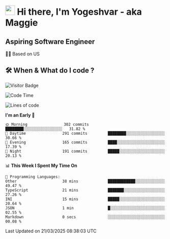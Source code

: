 <h1><img src="https://emojis.slackmojis.com/emojis/images/1531849430/4246/blob-sunglasses.gif?1531849430" width="30"/> Hi there, I'm Yogeshvar - aka Maggie</h1>

## Aspiring Software Engineer
🏂🏻  Based on US 

## 🛠 When & What do I code ?  

![Visitor Badge](https://visitor-badge.feriirawann.repl.co?username=yogeshvar&repo=yogeshvar&label=Visitors&style=plastic&color=%23457BFF&contentType=svg)

<!--START_SECTION:waka-->
![Code Time](http://img.shields.io/badge/Code%20Time-2%2C921%20hrs%2040%20mins-blue)

![Lines of code](https://img.shields.io/badge/From%20Hello%20World%20I%27ve%20Written-3.9%20million%20lines%20of%20code-blue)

**I'm an Early 🐤** 

```text
🌞 Morning                302 commits         ████████░░░░░░░░░░░░░░░░░   31.82 % 
🌆 Daytime                291 commits         ████████░░░░░░░░░░░░░░░░░   30.66 % 
🌃 Evening                165 commits         ████░░░░░░░░░░░░░░░░░░░░░   17.39 % 
🌙 Night                  191 commits         █████░░░░░░░░░░░░░░░░░░░░   20.13 % 
```


📊 **This Week I Spent My Time On** 

```text
💬 Programming Languages: 
Other                    38 mins             ████████████░░░░░░░░░░░░░   49.47 % 
TypeScript               21 mins             ███████░░░░░░░░░░░░░░░░░░   27.26 % 
INI                      15 mins             █████░░░░░░░░░░░░░░░░░░░░   20.64 % 
JSON                     1 min               █░░░░░░░░░░░░░░░░░░░░░░░░   02.55 % 
Markdown                 0 secs              ░░░░░░░░░░░░░░░░░░░░░░░░░   00.08 % 
```


 Last Updated on 21/03/2025 08:38:03 UTC
<!--END_SECTION:waka-->
